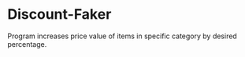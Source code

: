 # Discount-Faker
Program increases price value of items in specific category by desired percentage.
